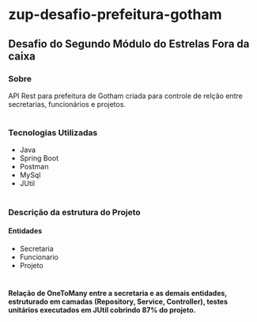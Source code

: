 # zup-desafio-prefeitura-gotham
## Desafio do Segundo Módulo do Estrelas Fora da caixa
### Sobre
API Rest para prefeitura de Gotham criada para controle de relção entre secretarias, funcionários e projetos.
#
### Tecnologias Utilizadas
- Java
- Spring Boot
- Postman
- MySql
- JUtil
#
### Descrição da estrutura do Projeto

#### Entidades
- Secretaria 
- Funcionario
- Projeto
#
#### Relação de OneToMany entre a secretaria e as demais entidades, estruturado em camadas (Repository, Service, Controller), testes unitários executados em JUtil cobrindo 87% do projeto.